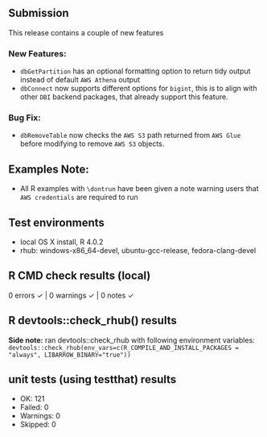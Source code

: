 ## Submission
This release contains a couple of new features

### New Features:
* `dbGetPartition` has an optional formatting option to return tidy output instead of default `AWS Athena` output
* `dbConnect` now supports different options for `bigint`, this is to align with other `DBI` backend packages, that already support this feature.

### Bug Fix:
* `dbRemoveTable` now checks the `AWS S3` path returned from `AWS Glue` before modifying to remove `AWS S3` objects.

## Examples Note:
* All R examples with `\dontrun` have been given a note warning users that `AWS credentials` are required to run

## Test environments
* local OS X install, R 4.0.2
* rhub: windows-x86_64-devel, ubuntu-gcc-release, fedora-clang-devel

## R CMD check results (local)
0 errors ✓ | 0 warnings ✓ | 0 notes ✓

## R devtools::check_rhub() results


**Side note:** ran devtools::check_rhub with following environment variables:
`devtools::check_rhub(env_vars=c(R_COMPILE_AND_INSTALL_PACKAGES = "always", LIBARROW_BINARY="true"))`

## unit tests (using testthat) results
* OK:       121
* Failed:   0
* Warnings: 0
* Skipped:  0